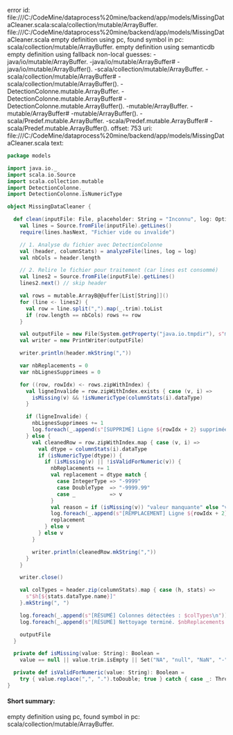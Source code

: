 error id: file:///C:/CodeMine/dataprocess%20mine/backend/app/models/MissingDataCleaner.scala:scala/collection/mutable/ArrayBuffer.
file:///C:/CodeMine/dataprocess%20mine/backend/app/models/MissingDataCleaner.scala
empty definition using pc, found symbol in pc: scala/collection/mutable/ArrayBuffer.
empty definition using semanticdb
empty definition using fallback
non-local guesses:
	 -java/io/mutable/ArrayBuffer.
	 -java/io/mutable/ArrayBuffer#
	 -java/io/mutable/ArrayBuffer().
	 -scala/collection/mutable/ArrayBuffer.
	 -scala/collection/mutable/ArrayBuffer#
	 -scala/collection/mutable/ArrayBuffer().
	 -DetectionColonne.mutable.ArrayBuffer.
	 -DetectionColonne.mutable.ArrayBuffer#
	 -DetectionColonne.mutable.ArrayBuffer().
	 -mutable/ArrayBuffer.
	 -mutable/ArrayBuffer#
	 -mutable/ArrayBuffer().
	 -scala/Predef.mutable.ArrayBuffer.
	 -scala/Predef.mutable.ArrayBuffer#
	 -scala/Predef.mutable.ArrayBuffer().
offset: 753
uri: file:///C:/CodeMine/dataprocess%20mine/backend/app/models/MissingDataCleaner.scala
text:
```scala
package models

import java.io._
import scala.io.Source
import scala.collection.mutable
import DetectionColonne._
import DetectionColonne.isNumericType

object MissingDataCleaner {

  def clean(inputFile: File, placeholder: String = "Inconnu", log: Option[StringBuilder] = None): File = {
    val lines = Source.fromFile(inputFile).getLines()
    require(lines.hasNext, "Fichier vide ou invalide")

    // 1. Analyse du fichier avec DetectionColonne
    val (header, columnStats) = analyzeFile(lines, log = log)
    val nbCols = header.length

    // 2. Relire le fichier pour traitement (car lines est consommé)
    val lines2 = Source.fromFile(inputFile).getLines()
    lines2.next() // skip header

    val rows = mutable.ArrayB@@uffer[List[String]]()
    for (line <- lines2) {
      val row = line.split(",").map(_.trim).toList
      if (row.length == nbCols) rows += row
    }

    val outputFile = new File(System.getProperty("java.io.tmpdir"), s"missing_cleaned_${inputFile.getName}")
    val writer = new PrintWriter(outputFile)

    writer.println(header.mkString(","))

    var nbReplacements = 0
    var nbLignesSupprimees = 0

    for ((row, rowIdx) <- rows.zipWithIndex) {
      val ligneInvalide = row.zipWithIndex.exists { case (v, i) =>
        isMissing(v) && !isNumericType(columnStats(i).dataType)
      }

      if (ligneInvalide) {
        nbLignesSupprimees += 1
        log.foreach(_.append(s"[SUPPRIMÉ] Ligne ${rowIdx + 2} supprimée (valeur manquante non numérique): ${row.mkString(", ")}\n"))
      } else {
        val cleanedRow = row.zipWithIndex.map { case (v, i) =>
          val dtype = columnStats(i).dataType
          if (isNumericType(dtype)) {
            if (isMissing(v) || !isValidForNumeric(v)) {
              nbReplacements += 1
              val replacement = dtype match {
                case IntegerType => "-9999"
                case DoubleType  => "-9999.99"
                case _           => v
              }
              val reason = if (isMissing(v)) "valeur manquante" else "valeur non-numérique"
              log.foreach(_.append(s"[REMPLACEMENT] Ligne ${rowIdx + 2}, colonne '${header(i)}': $reason '$v' remplacée par '$replacement'\n"))
              replacement
            } else v
          } else v
        }

        writer.println(cleanedRow.mkString(","))
      }
    }

    writer.close()

    val colTypes = header.zip(columnStats).map { case (h, stats) =>
      s"$h[${stats.dataType.name}]"
    }.mkString(", ")

    log.foreach(_.append(s"[RÉSUMÉ] Colonnes détectées : $colTypes\n"))
    log.foreach(_.append(s"[RÉSUMÉ] Nettoyage terminé. $nbReplacements valeurs problématiques remplacées. $nbLignesSupprimees lignes supprimées.\n"))

    outputFile
  }

  private def isMissing(value: String): Boolean =
    value == null || value.trim.isEmpty || Set("NA", "null", "NaN", "-", "?", "N/A").contains(value.trim.toLowerCase)

  private def isValidForNumeric(value: String): Boolean =
    try { value.replace(",", ".").toDouble; true } catch { case _: Throwable => false }
}

```


#### Short summary: 

empty definition using pc, found symbol in pc: scala/collection/mutable/ArrayBuffer.